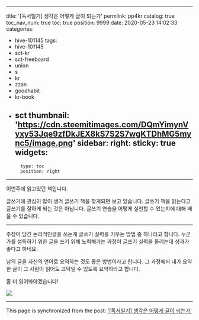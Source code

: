 
---
title: '[독서일기] 생각은 어떻게 글이 되는가'
permlink: pp4kr
catalog: true
toc_nav_num: true
toc: true
position: 9999
date: 2020-05-23 14:02:33
categories:
- hive-101145
tags:
- hive-101145
- sct-kr
- sct-freeboard
- union
- s
- kr
- zzan
- goodhabit
- kr-book
- sct
thumbnail: 'https://cdn.steemitimages.com/DQmYimynVyxy53Jqe9zfDkJEX8kS7S2S7wgKTDhMG5mync5/image.png'
sidebar:
    right:
        sticky: true
widgets:
    -
        type: toc
        position: right
---


이번주에 읽고있던 책입니다.

글쓰기에 관심이 많이 생겨 글쓰기 책을 찾게되면 보고 있습니다. 글쓰기 책을 읽는다고 글쓰기를 잘하게 되는 것은 아닙니다. 글쓰기 연습을 어떻게 실천할 수 있는지에 대해 배울 수 있습니다.



---


주장이 담긴 논리적인글을 쓰는게 글쓰기 실력을 키우는 방법 중 하나라고 합니다. 누군가를 설득하기 위한 글을 쓰기 위해 노력해가는 과정이 글쓰기 실력을 올리는데 성과가 좋다고 하네요.

남의 글을 자신의 언어로 요약하는 것도 좋은 방법이라고 합니다. 그 과정에서 내가 요약한 글이 그 사람이 읽어도 끄덕일 수 있도록 요약하라고 합니다.

좀 더 읽어봐야겠습니다!

![](https://cdn.steemitimages.com/DQmYimynVyxy53Jqe9zfDkJEX8kS7S2S7wgKTDhMG5mync5/image.png)

- - -

This page is synchronized from the post: ['[독서일기] 생각은 어떻게 글이 되는가'](https://steemit.com/@jacobyu/pp4kr)
